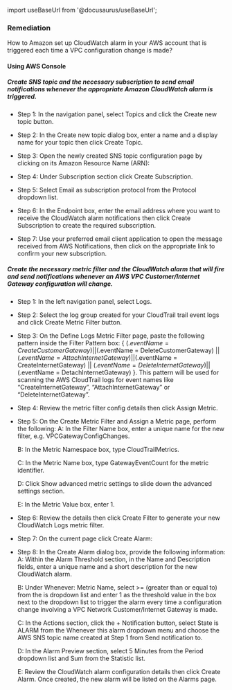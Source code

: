 import useBaseUrl from '@docusaurus/useBaseUrl';

### Remediation
How to Amazon set up CloudWatch alarm in your AWS account that is triggered each time a VPC configuration change is made?

#### Using AWS Console

##### Create SNS topic and the necessary subscription to send email notifications whenever the appropriate Amazon CloudWatch alarm is triggered.

- Step 1: In the navigation panel, select Topics and click the Create new topic button.

- Step 2: In the Create new topic dialog box, enter a name and a display name for your topic then click Create Topic.

- Step 3: Open the newly created SNS topic configuration page by clicking on its Amazon Resource Name (ARN):
	
- Step 4: Under Subscription section click Create Subscription.

- Step 5: Select Email as subscription protocol from the Protocol dropdown list.

- Step 6: In the Endpoint box, enter the email address where you want to receive the CloudWatch alarm notifications then click Create Subscription to create the required subscription.

- Step 7: Use your preferred email client application to open the message received from AWS Notifications, then click on the appropriate link to confirm your new subscription.

##### Create the necessary metric filter and the CloudWatch alarm that will fire and send notifications whenever an AWS VPC Customer/Internet Gateway configuration will change.

- Step 1: In the left navigation panel, select Logs.

- Step 2: Select the log group created for your CloudTrail trail event logs and click Create Metric Filter button.

- Step 3: On the Define Logs Metric Filter page, paste the following pattern inside the Filter Pattern box: { ($.eventName = CreateCustomerGateway) || ($.eventName = DeleteCustomerGateway) || ($.eventName = AttachInternetGateway) || ($.eventName = CreateInternetGateway) || ($.eventName = DeleteInternetGateway) || ($.eventName = DetachInternetGateway) }. This pattern will be used for scanning the AWS CloudTrail logs for event names like “CreateInternetGateway”, “AttachInternetGateway” or “DeleteInternetGateway”.

- Step 4: Review the metric filter config details then click Assign Metric.

- Step 5: On the Create Metric Filter and Assign a Metric page, perform the following:
	A: In the Filter Name box, enter a unique name for the new filter, e.g. VPCGatewayConfigChanges.
	
    B: In the Metric Namespace box, type CloudTrailMetrics.
	
    C: In the Metric Name box, type GatewayEventCount for the metric identifier.
	
    D: Click Show advanced metric settings to slide down the advanced settings section.
	
    E: In the Metric Value box, enter 1.

- Step 6: Review the details then click Create Filter to generate your new CloudWatch Logs metric filter.

- Step 7: On the current page click Create Alarm:
	
- Step 8: In the Create Alarm dialog box, provide the following information:
	A: Within the Alarm Threshold section, in the Name and Description fields, enter a unique name and a short description for the new CloudWatch alarm.
	
    B: Under Whenever: Metric Name, select >= (greater than or equal to) from the is dropdown list and enter 1 as the threshold value in the box next to the dropdown list to trigger the alarm every time a configuration change involving a VPC Network Customer/Internet Gateway is made.
	
    C: In the Actions section, click the + Notification button, select State is ALARM from the Whenever this alarm dropdown menu and choose the AWS SNS topic name created at Step 1 from Send notification to.
	
    D: In the Alarm Preview section, select 5 Minutes from the Period dropdown list and Sum from the Statistic list.
	
    E: Review the CloudWatch alarm configuration details then click Create Alarm. Once created, the new alarm will be listed on the Alarms page.